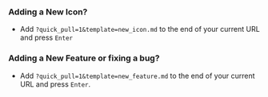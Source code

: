 ### Adding a New Icon?

- Add `?quick_pull=1&template=new_icon.md` to the end of your current URL and press `Enter`

### Adding a New Feature or fixing a bug?

- Add `?quick_pull=1&template=new_feature.md` to the end of your current URL and press `Enter`.

